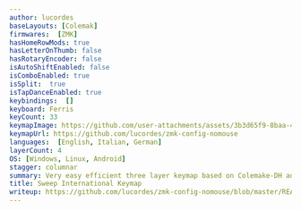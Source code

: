 ```yaml
---
author: lucordes
baseLayouts: [Colemak]
firmwares:  [ZMK]
hasHomeRowMods: true
hasLetterOnThumb: false
hasRotaryEncoder: false
isAutoShiftEnabled: false
isComboEnabled: true
isSplit:  true
isTapDanceEnabled: true
keybindings:  []
keyboard: Ferris
keyCount: 33
keymapImage: https://github.com/user-attachments/assets/3b3d65f9-8baa-4e73-9c62-1e845fa25314
keymapUrl: https://github.com/lucordes/zmk-config-nomouse
languages:  [English, Italian, German]
layerCount: 4
OS: [Windows, Linux, Android]
stagger: columnar
summary: Very easy efficient three layer keymap based on Colemake-DH adjusted for Italian/German.
title: Sweep International Keymap
writeup: https://github.com/lucordes/zmk-config-nomouse/blob/master/README.md
---
```

